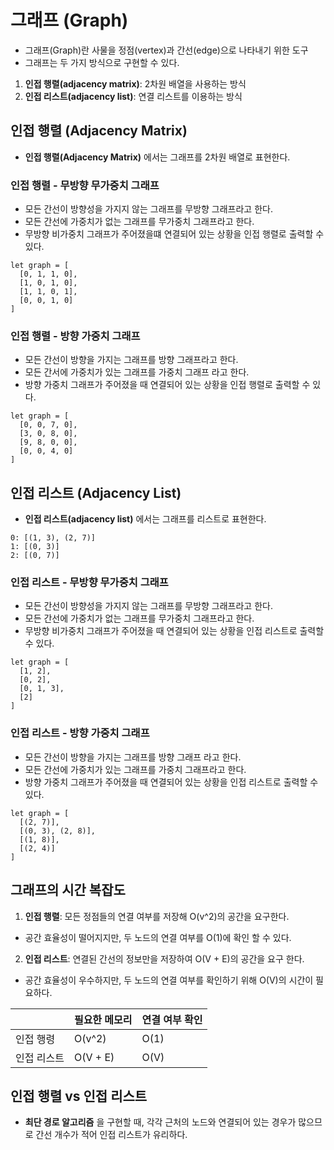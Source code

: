 # 그래프 (Graph)

- 그래프(Graph)란 사물을 정점(vertex)과 간선(edge)으로 나타내기 위한 도구
- 그래프는 두 가지 방식으로 구현할 수 있다.

1. **인접 행렬(adjacency matrix)**: 2차원 배열을 사용하는 방식
2. **인접 리스트(adjacency list)**: 연결 리스트를 이용하는 방식

## 인접 행렬 (Adjacency Matrix)

- **인접 행렬(Adjacency Matrix)** 에서는 그래프를 2차원 배열로 표현한다.

### 인접 행렬 - 무방향 무가중치 그래프

- 모든 간선이 방향성을 가지지 않는 그래프를 무방향 그래프라고 한다.
- 모든 간선에 가중치가 없는 그래프를 무가중치 그래프라고 한다.
- 무방향 비가중치 그래프가 주어졌을떄 연결되어 있는 상황을 인접 행렬로 출력할 수 있다.

```
let graph = [
  [0, 1, 1, 0],
  [1, 0, 1, 0],
  [1, 1, 0, 1],
  [0, 0, 1, 0]
]
```

### 인접 행렬 - 방향 가중치 그래프

- 모든 간선이 방향을 가지는 그래프를 방향 그래프라고 한다.
- 모든 간서에 가중치가 있는 그래프를 가중치 그래프 라고 한다.
- 방향 가중치 그래프가 주어졌을 때 연결되어 있는 상황을 인접 행렬로 출력할 수 있다.

```
let graph = [
  [0, 0, 7, 0],
  [3, 0, 8, 0],
  [9, 8, 0, 0],
  [0, 0, 4, 0]
]
```

## 인접 리스트 (Adjacency List)

- **인접 리스트(adjacency list)** 에서는 그래프를 리스트로 표현한다.

```
0: [(1, 3), (2, 7)]
1: [(0, 3)]
2: [(0, 7)]
```

### 인접 리스트 - 무방향 무가중치 그래프

- 모든 간선이 방향성을 가지지 않는 그래프를 무방향 그래프라고 한다.
- 모든 간선에 가중치가 없는 그래프를 무가중치 그래프라고 한다.
- 무방향 비가중치 그래프가 주어졌을 때 연결되어 있는 상황을 인접 리스트로 출력할 수 있다.

```
let graph = [
  [1, 2],
  [0, 2],
  [0, 1, 3],
  [2]
]
```

### 인접 리스트 - 방향 가중치 그래프

- 모든 간선이 방향을 가지는 그래프를 방향 그래프 라고 한다.
- 모든 간선에 가중치가 있는 그래프를 가중치 그래프라고 한다.
- 방향 가중치 그래프가 주어졌을 때 연결되어 있는 상황을 인접 리스트로 출력할 수 있다.

```
let graph = [
  [(2, 7)],
  [(0, 3), (2, 8)],
  [(1, 8)],
  [(2, 4)]
]
```

## 그래프의 시간 복잡도

1. **인접 행렬**: 모든 정점들의 연결 여부를 저장해 O(v^2)의 공간을 요구한다.

- 공간 효율성이 떨어지지만, 두 노드의 연결 여부를 O(1)에 확인 할 수 있다.

2. **인접 리스트**: 연결된 간선의 정보만을 저장하여 O(V + E)의 공간을 요구 한다.

- 공간 효율성이 우수하지만, 두 노드의 연결 여부를 확인하기 위해 O(V)의 시간이 필요하다.

|             | 필요한 메모리 | 연결 여부 확인 |
| ----------- | ------------- | -------------- |
| 인접 행령   | O(v^2)        | O(1)           |
| 인접 리스트 | O(V + E)      | O(V)           |

## 인접 행렬 vs 인접 리스트

- **최단 경로 알고리즘** 을 구현할 때, 각각 근처의 노드와 연결되어 있는 경우가 많으므로 간선 개수가 적어 인접 리스트가 유리하다.
